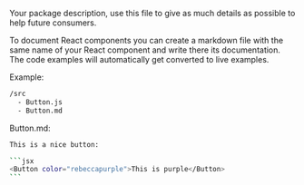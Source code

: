 Your package description, use this file to give as much details
as possible to help future consumers.

To document React components you can create a markdown file with the
same name of your React component and write there its documentation.
The code examples will automatically get converted to live examples.

Example:

```bash
/src
  - Button.js
  - Button.md
```

Button.md:

````bash
This is a nice button:

​```jsx
<Button color="rebeccapurple">This is purple</Button>
​```
````
